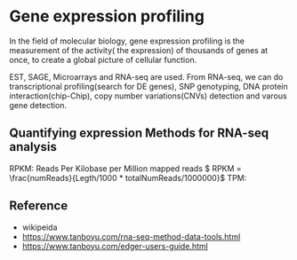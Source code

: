# Gene expression profiling
In the field of molecular biology, gene expression profiling is the measurement
of the activity( the expression) of thousands of genes at once, to create a global
picture of cellular function.

EST, SAGE, Microarrays and RNA-seq are used. From RNA-seq, we can do transcriptional
profiling(search for DE genes), SNP genotyping, DNA protein interaction(chip-Chip),
copy number variations(CNVs) detection and varous gene detection.

## Quantifying expression Methods for RNA-seq analysis
RPKM: Reads Per Kilobase per Million mapped reads
$ RPKM = \frac{numReads}{Legth/1000 * totalNumReads/1000000}$
TPM:


## Reference
+ wikipeida
+ https://www.tanboyu.com/rna-seq-method-data-tools.html
+ https://www.tanboyu.com/edger-users-guide.html


